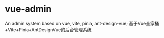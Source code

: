 # vue-admin
An admin system based on vue, vite, pinia, ant-design-vue; 基于Vue全家桶+Vite+Pinia+AntDesignVue的后台管理系统
